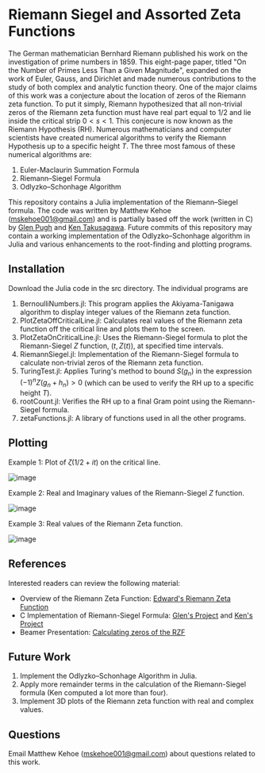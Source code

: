 # Riemann Siegel and Assorted Zeta Functions
The German mathematician Bernhard Riemann published his work on the investigation of prime numbers in 1859. This eight-page paper, titled "On the Number of Primes Less Than a Given Magnitude", expanded on the work of Euler, Gauss, and Dirichlet and made numerous contributions to the study of both complex and analytic function theory. One of the major claims of this work was a conjecture about the location of zeros of the Riemann zeta function. To put it simply, Riemann hypothesized that all non-trivial zeros of the Riemann zeta function must have real part equal to $1/2$ and lie inside the critical strip $0 < s < 1$. This conjecure is now known as the Riemann Hypothesis (RH). Numerous mathematicians and computer scientists have created numerical algorithms to verify the Riemann Hypothesis up to a specific height $T$. The three most famous of these numerical algorithms are:

1. Euler-Maclaurin Summation Formula
2. Riemann–Siegel Formula
3. Odlyzko–Schonhage Algorithm

This repository contains a Julia implementation of the Riemann–Siegel formula. The code was written by Matthew Kehoe (mskehoe001@gmail.com) and is partially based off the work (written in C) by [Glen Pugh](https://web.viu.ca/pughg/) and [Ken Takusagawa](http://web.mit.edu/kenta/www/six/parallel/2-Final-Report.html). Future commits of this repository may contain a working implementation of the Odlyzko–Schonhage algorithm in Julia and various enhancements to the root-finding and plotting programs.

## Installation
Download the Julia code in the src directory. The individual programs are

1. BernoulliNumbers.jl: This program applies the Akiyama-Tanigawa algorithm to display integer values of the Riemann zeta function.
2. PlotZetaOffCriticalLine.jl: Calculates real values of the Riemann zeta function off the critical line and plots them to the screen.
3. PlotZetaOnCriticalLine.jl: Uses the Riemann-Siegel formula to plot the Riemann-Siegel $Z$ function, $(t,Z(t))$, at specified time intervals.
4. RiemannSiegel.jl: Implementation of the Riemann-Siegel formula to calculate non-trivial zeros of the Riemann zeta function.
5. TuringTest.jl: Applies Turing's method to bound $S(g_n)$ in the expression $(-1)^n  Z(g_n + h_n) > 0$ (which can be used to verify the RH up to a specific height $T$).
6. rootCount.jl: Verifies the RH up to a final Gram point using the Riemann-Siegel formula.
7. zetaFunctions.jl: A library of functions used in all the other programs.

## Plotting 

Example 1: Plot of $\zeta(1/2+it)$ on the critical line.

![image](https://github.com/matthewshawnkehoe/Riemann-Zeta-Functions/assets/13266088/9c7cdfbe-135e-45ef-822f-65c91723ced3)

Example 2: Real and Imaginary values of the Riemann-Siegel $Z$ function.

![image](https://github.com/matthewshawnkehoe/Riemann-Zeta-Functions/assets/13266088/9629886e-2eed-4f34-ba3a-c35f8919c418)

Example 3: Real values of the Riemann Zeta function.

![image](https://github.com/matthewshawnkehoe/Riemann-Zeta-Functions/assets/13266088/de59d50f-35f5-475e-bfac-f05330a10383)


## References
Interested readers can review the following material:

* Overview of the Riemann Zeta Function: [Edward's Riemann Zeta Function](https://www.amazon.com/Riemanns-Zeta-Function-Harold-Edwards/dp/0486417409)
* C Implementation of Riemann-Siegel Formula: [Glen's Project](https://web.viu.ca/pughg/thesis.d/masters.thesis.pdf) and [Ken's Project](http://web.mit.edu/kenta/www/six/parallel/2-Final-Report.html)
* Beamer Presentation: [Calculating zeros of the RZF](https://axion004.files.wordpress.com/2022/12/calculating_zeros_of_the_riemann_zeta_function.pdf)

## Future Work

1. Implement the Odlyzko–Schonhage Algorithm in Julia.
2. Apply more remainder terms in the calculation of the Riemann-Siegel formula (Ken computed a lot more than four).
3. Implement 3D plots of the Riemann zeta function with real and complex values.


## Questions

Email Matthew Kehoe (mskehoe001@gmail.com) about questions related to this work.


